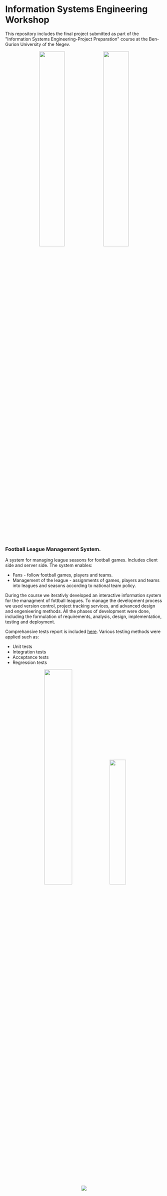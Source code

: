 # Information Systems Engineering Workshop

This repository includes the final project submitted as part of the "Information Systems Engineering-Project Preparation" course at the Ben-Gurion University of the Negev. 

<p align="center">
<img src="https://drive.google.com/uc?export=view&id=1BpT39btsBX2JTis-On3cXNohy6Ba4YPs"  width=40%>
<img src="https://drive.google.com/uc?export=view&id=1C7Nzr9Cw8Os9sa4OOwWv5LLEFx4X-aJ-"  width=40%>
</p>



### Football League Management System.

A system for managing league seasons for football games.
Includes client side and server side. 
The system enables:
<ul>
  <li>Fans - follow football games, players and teams.</li>
  <li>Management of the league - assignments of games, players and teams into leagues and seasons according to national team policy.</li>
</ul>

During the course we iterativly developed an interactive information system for the managment of fottball leagues. To manage the development process we used version control, project tracking services, and advanced design and engenieering methods. All the phases of development were done, including the formulation of requirements, analysis, design, implementation, testing and deployment.

Comprehansive tests report is included [here](https://docs.google.com/document/d/1a-Yec9r-1jHkZ-5xIV7uru9BEUQkesUx/edit?usp=sharing&ouid=114491885849604834268&rtpof=true&sd=true).
Various testing methods were applied such as: 
<ul>
  <li>Unit tests</li>
  <li>Integration tests</li>
  <li>Acceptance tests</li>
  <li>Regression tests</li>
</ul>


<p align="center">
<img src="https://drive.google.com/uc?export=view&id=1wd38T1ceC5xqwefmREFxPFttyQSls9x4"  width=42%>
<img src="https://drive.google.com/uc?export=view&id=11_Ov2jU2_rCpTyze5d33lF7-tiGoLL5q"  width=32%>
</p>

<p align="center">
<img src="https://in.bgu.ac.il/marketing/DocLib/Pages/graphics/heb-en-arabic-logo-small.png">
</p>
